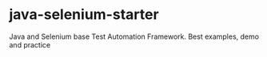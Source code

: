 # java-selenium-starter
Java and Selenium base Test Automation Framework. Best examples, demo and practice
